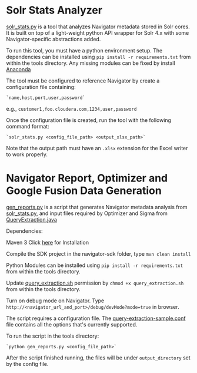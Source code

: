 # Solr Stats Analyzer

[solr_stats.py](solr_stats.py) is a tool that analyzes Navigator metadata stored
in Solr cores. It is built on top of a light-weight python API wrapper for Solr 4.x
with some Navigator-specific abstractions added.

To run this tool, you must have a python environment setup. The dependencies can be
installed using `pip install -r requirements.txt` from within the tools directory.
Any missing modules can be fixed by install [Anaconda](https://www.continuum.io/downloads)

The tool must be configured to reference Navigator by create a configuration file
containing:

    `name,host,port,user,password`

e.g., `customer1,foo.cloudera.com,1234,user,password`

Once the configuration file is created, run the tool with the following command format:

    `solr_stats.py <config_file_path> <output_xlsx_path>`

Note that the output path must have an `.xlsx` extension for the Excel writer to work
properly.

# Navigator Report, Optimizer and Google Fusion Data Generation

[gen_reports.py](gen_reports.py) is a script that generates Navigator metadata
 analysis from [solr_stats.py](solr_stats.py), and input files required by Optimizer and 
 Sigma from [QueryExtraction.java](../examples/src/main/java/com/cloudera/nav/sdk/examples/extraction/QueryExtraction.java)
 
 Dependencies:
 
 Maven 3 Click [here](https://maven.apache.org/install.html) for Installation
 
 Compile the SDK project in the navigator-sdk folder, type `mvn clean install`
 
 Python Modules can be installed using `pip install -r requirements.txt` from within the tools directory.
 
 Update [query_extraction.sh](query_extraction.sh) permission by `chmod +x query_extraction.sh` from within the tools directory.
 
 Turn on debug mode on Navigator. Type `http://<navigator_url_and_port>/debug/devMode?mode=true` in browser. 
 
 The script requires a configuration file. The [query-extraction-sample.conf](../examples/src/main/resources/query-extraction-sample.conf) file contains all the options that's currently supported.
 
 To run the script in the tools directory:
 
    `python gen_reports.py <config_file_path>`

After the script finished running, the files will be under `output_directory` set by the config file.